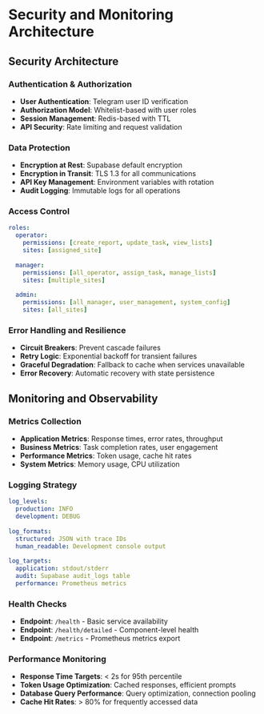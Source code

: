 # Security and Monitoring Architecture

## Security Architecture

### Authentication & Authorization
- **User Authentication**: Telegram user ID verification
- **Authorization Model**: Whitelist-based with user roles
- **Session Management**: Redis-based with TTL
- **API Security**: Rate limiting and request validation

### Data Protection
- **Encryption at Rest**: Supabase default encryption
- **Encryption in Transit**: TLS 1.3 for all communications
- **API Key Management**: Environment variables with rotation
- **Audit Logging**: Immutable logs for all operations

### Access Control
```yaml
roles:
  operator:
    permissions: [create_report, update_task, view_lists]
    sites: [assigned_site]
  
  manager:
    permissions: [all_operator, assign_task, manage_lists]
    sites: [multiple_sites]
  
  admin:
    permissions: [all_manager, user_management, system_config]
    sites: [all_sites]
```

### Error Handling and Resilience
- **Circuit Breakers**: Prevent cascade failures
- **Retry Logic**: Exponential backoff for transient failures
- **Graceful Degradation**: Fallback to cache when services unavailable
- **Error Recovery**: Automatic recovery with state persistence

## Monitoring and Observability

### Metrics Collection
- **Application Metrics**: Response times, error rates, throughput
- **Business Metrics**: Task completion rates, user engagement
- **Performance Metrics**: Token usage, cache hit rates
- **System Metrics**: Memory usage, CPU utilization

### Logging Strategy
```yaml
log_levels:
  production: INFO
  development: DEBUG
  
log_formats:
  structured: JSON with trace IDs
  human_readable: Development console output
  
log_targets:
  application: stdout/stderr
  audit: Supabase audit_logs table
  performance: Prometheus metrics
```

### Health Checks
- **Endpoint**: `/health` - Basic service availability
- **Endpoint**: `/health/detailed` - Component-level health
- **Endpoint**: `/metrics` - Prometheus metrics export

### Performance Monitoring
- **Response Time Targets**: < 2s for 95th percentile
- **Token Usage Optimization**: Cached responses, efficient prompts
- **Database Query Performance**: Query optimization, connection pooling
- **Cache Hit Rates**: > 80% for frequently accessed data